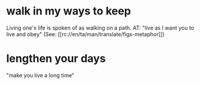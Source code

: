 # walk in my ways to keep

Living one's life is spoken of as walking on a path. AT: "live as I want you to live and obey" (See: [[rc://en/ta/man/translate/figs-metaphor]])

# lengthen your days

"make you live a long time"